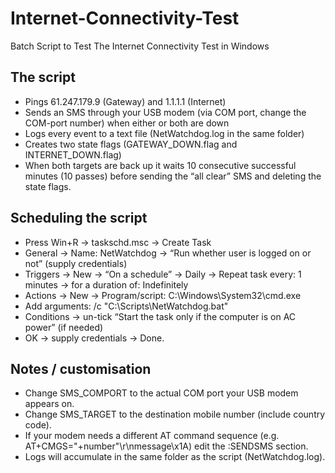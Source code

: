 # Internet-Connectivity-Test
Batch Script to Test The Internet Connectivity Test in Windows

## The script
- Pings 61.247.179.9 (Gateway) and 1.1.1.1 (Internet)
- Sends an SMS through your USB modem (via COM port, change the COM-port number) when either or both are down
- Logs every event to a text file (NetWatchdog.log in the same folder)
- Creates two state flags (GATEWAY_DOWN.flag and INTERNET_DOWN.flag)
- When both targets are back up it waits 10 consecutive successful minutes (10 passes) before sending the “all clear” SMS and deleting the state flags.

## Scheduling the script
- Press Win+R → taskschd.msc → Create Task
- General → Name: NetWatchdog → “Run whether user is logged on or not” (supply credentials)
- Triggers → New → “On a schedule” → Daily → Repeat task every: 1 minutes → for a duration of: Indefinitely
- Actions → New → Program/script: C:\Windows\System32\cmd.exe
- Add arguments: /c "C:\Scripts\NetWatchdog.bat"
- Conditions → un-tick “Start the task only if the computer is on AC power” (if needed)
- OK → supply credentials → Done.

## Notes / customisation
- Change SMS_COMPORT to the actual COM port your USB modem appears on.
- Change SMS_TARGET to the destination mobile number (include country code).
- If your modem needs a different AT command sequence (e.g. AT+CMGS="+number"\r\nmessage\x1A) edit the :SENDSMS section.
- Logs will accumulate in the same folder as the script (NetWatchdog.log).
